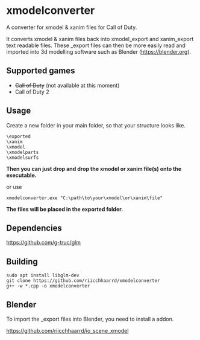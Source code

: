 # xmodelconverter
A converter for xmodel & xanim files for Call of Duty.

It converts xmodel & xanim files back into xmodel_export and xanim_export text readable files.
These _export files can then be more easily read and imported into 3d modelling software such as Blender (https://blender.org).

## Supported games
- ~~Call of Duty~~ (not available at this moment)
- Call of Duty 2

## Usage

Create a new folder in your main folder, so that your structure looks like.

```
\exported
\xanim
\xmodel
\xmodelparts
\xmodelsurfs
```

**Then you can just drop and drop the xmodel or xanim file(s) onto the executable.**

or use

```
xmodelconverter.exe "C:\path\to\your\xmodel\or\xanim\file"
```

**The files will be placed in the exported folder.**

## Dependencies

https://github.com/g-truc/glm

## Building

```
sudo apt install libglm-dev
git clone https://github.com/riicchhaarrd/xmodelconverter
g++ -w *.cpp -o xmodelconverter
```

## Blender
To import the _export files into Blender, you need to install a addon.

https://github.com/riicchhaarrd/io_scene_xmodel
